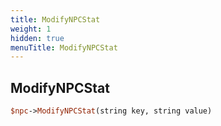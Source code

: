 ```yaml
---
title: ModifyNPCStat
weight: 1
hidden: true
menuTitle: ModifyNPCStat
---
```

## ModifyNPCStat
```perl
$npc->ModifyNPCStat(string key, string value)
```
